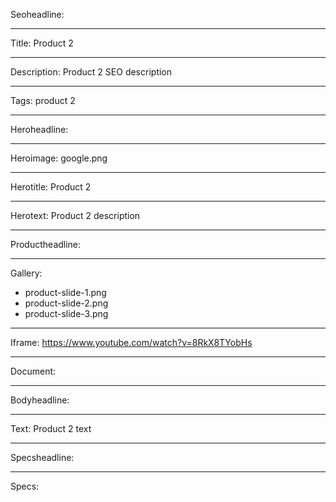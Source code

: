 Seoheadline: 

----

Title: Product 2

----

Description: Product 2 SEO description

----

Tags: product 2

----

Heroheadline: 

----

Heroimage: google.png

----

Herotitle: Product 2

----

Herotext: Product 2 description

----

Productheadline: 

----

Gallery: 

- product-slide-1.png
- product-slide-2.png
- product-slide-3.png

----

Iframe: https://www.youtube.com/watch?v=8RkX8TYobHs

----

Document: 

----

Bodyheadline: 

----

Text: Product 2 text

----

Specsheadline: 

----

Specs: 